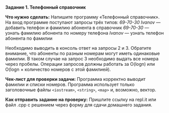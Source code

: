 **Задание 1. Телефонный справочник**

**Что нужно сделать:**
Напишите программу «Телефонный справочник».
На вход программе поступают запросы трёх типов:
*69-70-30 Ivanov* — добавить телефон и фамилию абонента в справочник
*69-70-30* — узнать фамилию абонента по номеру телефона
*Ivanov* — узнать телефон абонента по фамилии

Необходимо выводить в консоль ответ на запросы 2 и 3. Обратите внимание, что абоненты по разным номерам могут иметь одинаковые фамилии. В таком случае на запрос 3 необходимо выдать все номера
через пробелы. Операции запросов должны работать за O(logn) или O(logn × количество номеров с этой фамилией).

**Чек-лист для проверки задачи:**
Программа корректно выводит фамилии и списки номеров.
Программа использует только заголовочные файлы ```<iostream>```, ```<string>```, ```<map>``` и, возможно, вектор.

**Как отправить задание на проверку:**
Пришлите ссылку на repl.it или файл .срр с решением через форму для сдачи домашнего задания.